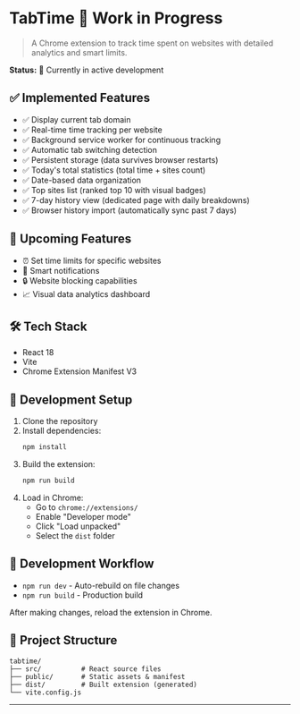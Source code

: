 # TabTime 🚧 Work in Progress

> A Chrome extension to track time spent on websites with detailed analytics and smart limits.

**Status:** 🔨 Currently in active development

## ✅ Implemented Features

- ✅ Display current tab domain
- ✅ Real-time time tracking per website
- ✅ Background service worker for continuous tracking
- ✅ Automatic tab switching detection
- ✅ Persistent storage (data survives browser restarts)
- ✅ Today's total statistics (total time + sites count)
- ✅ Date-based data organization
- ✅ Top sites list (ranked top 10 with visual badges)
- ✅ 7-day history view (dedicated page with daily breakdowns)
- ✅ Browser history import (automatically sync past 7 days)

## 🎯 Upcoming Features

- ⏰ Set time limits for specific websites
- 🔔 Smart notifications
- 🔒 Website blocking capabilities
- 📈 Visual data analytics dashboard

## 🛠️ Tech Stack

- React 18
- Vite
- Chrome Extension Manifest V3

## 🚀 Development Setup

1. Clone the repository
2. Install dependencies:
   ```bash
   npm install
   ```
3. Build the extension:
   ```bash
   npm run build
   ```
4. Load in Chrome:
   - Go to `chrome://extensions/`
   - Enable "Developer mode"
   - Click "Load unpacked"
   - Select the `dist` folder

## 📝 Development Workflow

- `npm run dev` - Auto-rebuild on file changes
- `npm run build` - Production build

After making changes, reload the extension in Chrome.

## 📂 Project Structure

```
tabtime/
├── src/          # React source files
├── public/       # Static assets & manifest
├── dist/         # Built extension (generated)
└── vite.config.js
```

---
